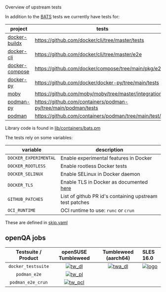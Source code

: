 
Overview of upstream tests

In addition to the [BATS](bats/) tests we currently have tests for:

| project | tests |
| --- | --- |
| [docker-buildx](docker_buildx.pm) | https://github.com/docker/cli/tree/master/tests |
| [docker-cli](docker_cli.pm) | https://github.com/docker/cli/tree/master/e2e |
| [docker-compose](docker_compose.pm) | https://github.com/docker/compose/tree/main/pkg/e2e |
| [docker-py](python_docker.pm) | https://github.com/docker/docker-py/tree/main/tests |
| [moby](docker_engine.pm) | https://github.com/moby/moby/tree/master/integration |
| [podman-py](python_docker.pm) | https://github.com/containers/podman-py/tree/main/podman/tests |
| [podman](podman_e2e.pm) | https://github.com/containers/podman/tree/main/test/e2e |

Library code is found in [lib/containers/bats.pm](../../../lib/containers/bats.pm)

The tests rely on some variables:

| variable | description |
| --- | --- |
| `DOCKER_EXPERIMENTAL` | Enable experimental features in Docker |
| `DOCKER_ROOTLESS` | Enable rootless Docker tests |
| `DOCKER_SELINUX` | Enable SELinux in Docker daemon |
| `DOCKER_TLS` | Enable TLS in Docker as documented [here](https://docs.docker.com/engine/security/protect-access/) |
| `GITHUB_PATCHES` | List of github PR id's containing upstream test patches |
| `OCI_RUNTIME` | OCI runtime to use: `runc` or `crun` |

These are defined in [skip.yaml](../../data/containers/bats/skip.yaml)

## openQA jobs

| Testsuite / Product | openSUSE Tumbleweed | Tumbleweed (aarch64) | SLES 16.0 |
|:---:|:---:|:---:|:---|
| `docker_testsuite`  | [![tw_dl]][tw_d]    | [![twa_dl]][twa_d] | [![logo]][s16_d] |
| `podman_e2e`        | [![tw_pl]][tw_p]    | | |
| `podman_e2e_crun`   | [![tw_pcl]][tw_pc]  | | |

[logo]: bats/logo.svg

[twa_dl]: https://openqa.opensuse.org/tests/latest/badge?distri=opensuse&flavor=DVD&version=Tumbleweed&arch=aarch64&test=container_host_docker_testsuite
[twa_d]: https://openqa.opensuse.org/tests/latest?distri=opensuse&flavor=DVD&version=Tumbleweed&arch=aarch64&test=container_host_docker_testsuite

[tw_dl]: https://openqa.opensuse.org/tests/latest/badge?distri=opensuse&flavor=DVD&version=Tumbleweed&arch=x86_64&test=container_host_docker_testsuite
[tw_d]: https://openqa.opensuse.org/tests/latest?distri=opensuse&flavor=DVD&version=Tumbleweed&arch=x86_64&test=container_host_docker_testsuite

[tw_pl]: https://openqa.opensuse.org/tests/latest/badge?distri=opensuse&flavor=DVD&version=Tumbleweed&arch=x86_64&test=container_host_podman_e2e
[tw_p]: https://openqa.opensuse.org/tests/latest?distri=opensuse&flavor=DVD&version=Tumbleweed&arch=x86_64&test=container_host_podman_e2e

[tw_pcl]: https://openqa.opensuse.org/tests/latest/badge?distri=opensuse&flavor=DVD&version=Tumbleweed&arch=x86_64&test=container_host_podman_e2e_crun
[tw_pc]: https://openqa.opensuse.org/tests/latest?distri=opensuse&flavor=DVD&version=Tumbleweed&arch=x86_64&test=container_host_podman_e2e_crun

[s16_d]: https://openqa.suse.de/tests/latest?distri=sle&flavor=Online&version=16.0&arch=x86_64&test=docker_testsuite
